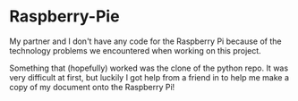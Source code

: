 # Raspberry-Pie

My partner and I don't have any code for the Raspberry Pi because of the technology problems we encountered when working on this project. 

Something that (hopefully) worked was the clone of the python repo. It was very difficult at first, but luckily I got help from a friend in to help me make a copy of my document onto the Raspberry Pi!
